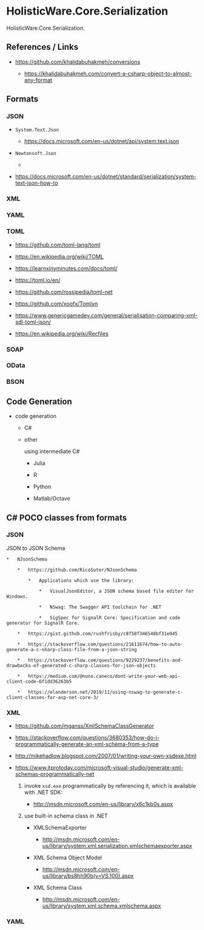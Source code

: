 # HolisticWare.Core.Serialization

HolisticWare.Core.Serialization.

## References / Links

*   https://github.com/khalidabuhakmeh/conversions

    *   https://khalidabuhakmeh.com/convert-a-csharp-object-to-almost-any-format

## Formats

### JSON

*   `System.Text.Json`

    *   https://docs.microsoft.com/en-us/dotnet/api/system.text.json
    
*   `Newtonsoft.Json`

    *   

*   https://docs.microsoft.com/en-us/dotnet/standard/serialization/system-text-json-how-to

### XML

### YAML

### TOML

*   https://github.com/toml-lang/toml

*   https://en.wikipedia.org/wiki/TOML

*   https://learnxinyminutes.com/docs/toml/

*   https://toml.io/en/

*   https://github.com/rossipedia/toml-net

*   https://github.com/xoofx/Tomlyn

*   https://www.genericgamedev.com/general/serialisation-comparing-xml-sdl-toml-json/

*   https://en.wikipedia.org/wiki/Recfiles

### SOAP

### OData

### BSON

## Code Generation

*   code generation

    *   C#
    
    *   other
    
        using intermediate C#
        
        *   Julia
        
        *   R
        
        *   Python
        
        *   Matlab/Octave
        
## C# POCO classes from formats


### JSON

JSON to JSON Schema

    *   NJsonSchema
    
        *   https://github.com/RicoSuter/NJsonSchema

            *   Applications which use the library:

                *   VisualJsonEditor, a JSON schema based file editor for Windows.
    
                *   NSwag: The Swagger API toolchain for .NET

                *   SigSpec for SignalR Core: Specification and code generator for SignalR Core.

        *   https://gist.github.com/rushfrisby/c8f58f346548bf31e045

        *   https://stackoverflow.com/questions/21611674/how-to-auto-generate-a-c-sharp-class-file-from-a-json-string

        *   https://stackoverflow.com/questions/9229237/benefits-and-drawbacks-of-generated-c-sharp-classes-for-json-objects

        *   https://medium.com/@nuno.caneco/dont-write-your-web-api-client-code-6f1dd36263b5

        *   https://elanderson.net/2019/11/using-nswag-to-generate-c-client-classes-for-asp-net-core-3/
        
### XML 

*   https://github.com/mganss/XmlSchemaClassGenerator

*   https://stackoverflow.com/questions/3680353/how-do-i-programmatically-generate-an-xml-schema-from-a-type

*   http://mikehadlow.blogspot.com/2007/01/writing-your-own-xsdexe.html

*   https://www.itprotoday.com/microsoft-visual-studio/generate-xml-schemas-programmatically-net


    1.  invoke `xsd.exe` programmatically by referencing it, which is available with .NET SDK:

        *   http://msdn.microsoft.com/en-us/library/x6c1kb0s.aspx 

    2.  use built-in schema class in .NET

        *   XMLSchemaExporter

            *   http://msdn.microsoft.com/en-us/library/system.xml.serialization.xmlschemaexporter.aspx 

        *   XML Schema Object Model

            *   http://msdn.microsoft.com/en-us/library/bs8hh90b(v=VS.100).aspx 

        *   XML Schema Class

            *   http://msdn.microsoft.com/en-us/library/system.xml.schema.xmlschema.aspx

### YAML

